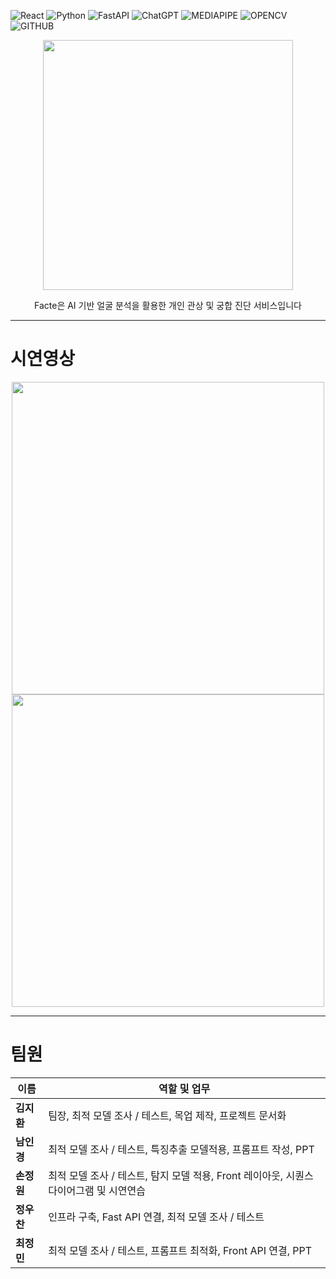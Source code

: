 ![React](https://img.shields.io/badge/react-%2320232a.svg?style=flat&logo=react&logoColor=%2361DAFB)
![Python](https://img.shields.io/badge/python-3670A0?style=flat&logo=python&logoColor=ffffff)
![FastAPI](https://img.shields.io/badge/FastAPI-005571?style=flat&logo=fastapi)
![ChatGPT](https://img.shields.io/badge/openai-412991?style=flat&logo=openai&logoColor=white)
![MEDIAPIPE](https://img.shields.io/badge/mediapipe-0097A7?style=flat&logo=openai&logoColor=white)
![OPENCV](https://img.shields.io/badge/opencv-5C3EE8?style=flat&logo=opencv&logoColor=white)
![GITHUB](https://img.shields.io/badge/github-181717?style=flat&logo=github&logoColor=white)

<div align="center">
  <img src="https://github.com/user-attachments/assets/62ffa61b-ccad-4b44-8615-3037dbc1877d" width="400">
  <p>Facte은 AI 기반 얼굴 분석을 활용한 개인 관상 및 궁합 진단 서비스입니다</p>
</div>

---


# 시연영상

<div align="center">
  <img src="https://github.com/user-attachments/assets/7cbd1eab-ac3c-492b-857a-7a23debbc544" width="500" style="display:inline-block;">
  <img src="https://github.com/user-attachments/assets/c9d47a2b-e4d2-4bbf-bf18-5bf5bc97ed48" width="500" style="display:inline-block;">
</div>

---
# 팀원
| 이름   | 역할 및 업무 |
|--------|------------------------------------------------|
| **김지환** | 팀장, 최적 모델 조사 / 테스트, 목업 제작, 프로젝트 문서화 |
| **남인경** | 최적 모델 조사 / 테스트, 특징추출 모델적용, 프롬프트 작성, PPT |
| **손정원** | 최적 모델 조사 / 테스트, 탐지 모델 적용, Front 레이아웃, 시퀀스 다이어그램 및 시연연습 |
| **정우찬** | 인프라 구축, Fast API 연결, 최적 모델 조사 / 테스트 |
| **최정민** | 최적 모델 조사 / 테스트, 프롬프트 최적화, Front API 연결, PPT |

